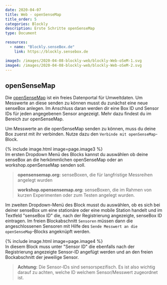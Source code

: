 ```yaml
---
date: 2020-04-07
title: Web - openSenseMap
title_order: 5
categories: Blockly
description: Erste Schritte openSenseMap
type: Document

resources:
  - name: "Blockly.senseBox.de"
    link: https://blockly.sensebox.de

image3: /images/2020-04-08-blockly-web/blockly-Web-oSeM-1.svg
image4: /images/2020-04-08-blockly-web/blockly-Web-oSeM-2.svg
---
```


## openSenseMap
Die [openSenseMap](https://www.opensensemap.org) ist ein freies Datenportal für Umweltdaten. Um Messwerte an diese senden zu können musst du zunächst eine neue senseBox anlegen. Im Anschluss daran werden dir eine Box ID und Sensor IDs für jeden angegebenen Sensor angezeigt. Mehr dazu findest du im Bereich zur openSenseMap.

Um Messwerte an die openSenseMap senden zu können, muss du deine Box zuerst mit ihr verbinden. Nutze dazu den `Verbinde mit openSenseMap`-Block. 

{% include image.html image=page.image3 %}
<br>
Im ersten Dropdown Menü des Blocks kannst du auswählen ob deine senseBox an die herkömmlichen openSenseMap oder an workshop.openSenseMap senden soll.

> **opensensemap.org:** senseBoxen, die für langfristige Messreihen angelegt wurden 
> 
> **workshop.opensensemap.org:** senseBoxen, die im Rahmen von kurzen Experimenten oder zum Testen angelegt wurden.

Im zweiten Dropdown-Menü des Block musst du auswählen, ob es sich bei deiner senseBox um eine stationäre oder eine mobile Station handelt und im Textfeld "senseBox ID" die, nach der Registrierung angezeigte, senseBox ID eintragen.
Im freien Blockabschnitt `Sensoren` müssen dann die angeschlossenen Sensoren mit Hilfe des `Sende Messwert an die openSenseMap`-Blocks angeknüpft werden.

{% include image.html image=page.image4 %}
<br>
In diesem Block muss unter "Sensor ID" die ebenfalls nach der Registrierung angezeigte Sensor-ID angefügt werden und an den freien Bockabschnitt der jeweilige Sensor.

> **Achtung:** Die Sensor-IDs sind sensorspezifisch. Es ist also wichtig darauf zu achten, welche ID welchem Sensor/Messwert zugeordnet ist.


